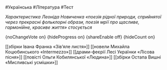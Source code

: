 #Українська #Література #Тест

*Характеристика Леоніда Новиченка «поезія рідної природи, сприйнятої через прекрасні фольклорні образи, поезія мрії про щасливе, гармонійне, красиве життя» стосується*

{noChangeVote on}
{hideProgress on}
{shareEnable off}
{hideCount on}

[[збірки Івана Франка «Зів’яле листя»]]
[[новели Михайла Коцюбинського «Іntermezzo»]]
[[драми-феєрії Лесі Українки «Лісова пісня»]]
[[повісті Ольги Кобилянської «Людина»]]
[[збірки Остапа Вишні «Мисливські усмішки»]]
